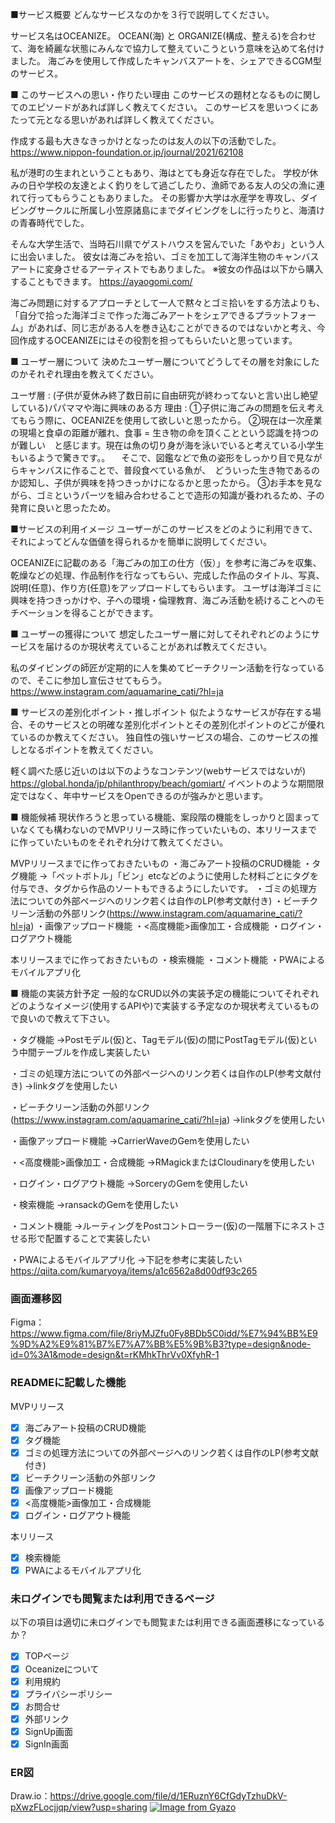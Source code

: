 ■サービス概要
どんなサービスなのかを３行で説明してください。

サービス名はOCEANIZE。 OCEAN(海) と ORGANIZE(構成、整える)を合わせて、海を綺麗な状態にみんなで協力して整えていこうという意味を込めて名付けました。
海ごみを使用して作成したキャンバスアートを、シェアできるCGM型のサービス。


■ このサービスへの思い・作りたい理由
このサービスの題材となるものに関してのエピソードがあれば詳しく教えてください。
このサービスを思いつくにあたって元となる思いがあれば詳しく教えてください。

作成する最も大きなきっかけとなったのは友人の以下の活動でした。
https://www.nippon-foundation.or.jp/journal/2021/62108

私が港町の生まれということもあり、海はとても身近な存在でした。
学校が休みの日や学校の友達とよく釣りをして過ごしたり、漁師である友人の父の漁に連れて行ってもらうこともありました。
その影響か大学は水産学を専攻し、ダイビングサークルに所属し小笠原諸島にまでダイビングをしに行ったりと、海漬けの青春時代でした。

そんな大学生活で、当時石川県でゲストハウスを営んでいた「あやお」という人に出会いました。
彼女は海ごみを拾い、ゴミを加工して海洋生物のキャンバスアートに変身させるアーティストでもありました。
※彼女の作品は以下から購入することもできます。
https://ayaogomi.com/

海ごみ問題に対するアプローチとして一人で黙々とゴミ拾いをする方法よりも、「自分で拾った海洋ゴミで作った海ごみアートをシェアできるプラットフォーム」があれば、同じ志がある人を巻き込むことができるのではないかと考え、今回作成するOCEANIZEにはその役割を担ってもらいたいと思っています。



■ ユーザー層について
決めたユーザー層についてどうしてその層を対象にしたのかそれぞれ理由を教えてください。

ユーザ層 :
(子供が夏休み終了数日前に自由研究が終わってないと言い出し絶望している)パパママや海に興味のある方
理由 :
 ①子供に海ごみの問題を伝え考えてもらう際に、OCEANIZEを使用して欲しいと思ったから。
  ②現在は一次産業の現場と食卓の距離が離れ、食事 = 生き物の命を頂くことという認識を持つのが難しい　と感じます。現在は魚の切り身が海を泳いでいると考えている小学生もいるようで驚きです。。
  　そこで、図鑑などで魚の姿形をしっかり目で見ながらキャンバスに作ることで、普段食べている魚が、　どういった生き物であるのか認知し、子供が興味を持つきっかけになるかと思ったから。
  ③お手本を見ながら、ゴミというパーツを組み合わせることで造形の知識が養われるため、子の発育に良いと思ったため。

■サービスの利用イメージ
ユーザーがこのサービスをどのように利用できて、それによってどんな価値を得られるかを簡単に説明してください。

OCEANIZEに記載のある「海ごみの加工の仕方（仮）」を参考に海ごみを収集、乾燥などの処理、作品制作を行なってもらい、完成した作品のタイトル、写真、説明(任意)、作り方(任意)をアップロードしてもらいます。
ユーザは海洋ゴミに興味を持つきっかけや、子への環境・倫理教育、海ごみ活動を続けることへのモチベーションを得ることができます。


■ ユーザーの獲得について
想定したユーザー層に対してそれぞれどのようにサービスを届けるのか現状考えていることがあれば教えてください。

私のダイビングの師匠が定期的に人を集めてビーチクリーン活動を行なっているので、そこに参加し宣伝させてもらう。
https://www.instagram.com/aquamarine_cati/?hl=ja

■ サービスの差別化ポイント・推しポイント
似たようなサービスが存在する場合、そのサービスとの明確な差別化ポイントとその差別化ポイントのどこが優れているのか教えてください。
独自性の強いサービスの場合、このサービスの推しとなるポイントを教えてください。

軽く調べた感じ近いのは以下のようなコンテンツ(webサービスではないが)
https://global.honda/jp/philanthropy/beach/gomiart/
イベントのような期間限定ではなく、年中サービスをOpenできるのが強みかと思います。

■ 機能候補
現状作ろうと思っている機能、案段階の機能をしっかりと固まっていなくても構わないのでMVPリリース時に作っていたいもの、本リリースまでに作っていたいものをそれぞれ分けて教えてください。

MVPリリースまでに作っておきたいもの
・海ごみアート投稿のCRUD機能
・タグ機能
→「ペットボトル」「ビン」etcなどのように使用した材料ごとにタグを付与でき、タグから作品のソートもできるようにしたいです。
・ゴミの処理方法についての外部ページへのリンク若くは自作のLP(参考文献付き)
・ビーチクリーン活動の外部リンク(https://www.instagram.com/aquamarine_cati/?hl=ja)
・画像アップロード機能
・<高度機能>画像加工・合成機能
・ログイン・ログアウト機能


本リリースまでに作っておきたいもの
・検索機能
・コメント機能
・PWAによるモバイルアプリ化

■ 機能の実装方針予定
一般的なCRUD以外の実装予定の機能についてそれぞれどのようなイメージ(使用するAPIや)で実装する予定なのか現状考えているもので良いので教えて下さい。


・タグ機能
  →Postモデル(仮)と、Tagモデル(仮)の間にPostTagモデル(仮)という中間テーブルを作成し実装したい

・ゴミの処理方法についての外部ページへのリンク若くは自作のLP(参考文献付き)
  →linkタグを使用したい

・ビーチクリーン活動の外部リンク(https://www.instagram.com/aquamarine_cati/?hl=ja)
  →linkタグを使用したい

・画像アップロード機能
  →CarrierWaveのGemを使用したい

・<高度機能>画像加工・合成機能
  →RMagickまたはCloudinaryを使用したい

・ログイン・ログアウト機能
  →SorceryのGemを使用したい

  ・検索機能
  →ransackのGemを使用したい

・コメント機能
  →ルーティングをPostコントローラー(仮)の一階層下にネストさせる形で配置することで実装したい

・PWAによるモバイルアプリ化
  →下記を参考に実装したい
  https://qiita.com/kumaryoya/items/a1c6562a8d00df93c265

  ### 画面遷移図
Figma：https://www.figma.com/file/8riyMJZfu0Fy8BDb5C0idd/%E7%94%BB%E9%9D%A2%E9%81%B7%E7%A7%BB%E5%9B%B3?type=design&node-id=0%3A1&mode=design&t=rKMhkThrVv0XfyhR-1

### READMEに記載した機能
MVPリリース
- [x] 海ごみアート投稿のCRUD機能
- [x] タグ機能
- [x] ゴミの処理方法についての外部ページへのリンク若くは自作のLP(参考文献付き)
- [x] ビーチクリーン活動の外部リンク
- [x] 画像アップロード機能
- [x] <高度機能>画像加工・合成機能
- [x] ログイン・ログアウト機能

本リリース

- [x] 検索機能
- [x] PWAによるモバイルアプリ化

### 未ログインでも閲覧または利用できるページ
以下の項目は適切に未ログインでも閲覧または利用できる画面遷移になっているか？
- [x] TOPページ
- [x] Oceanizeについて
- [x] 利用規約
- [x] プライバシーポリシー
- [x] お問合せ
- [x] 外部リンク
- [x] SignUp画面
- [x] SignIn画面

### ER図
 Draw.io：https://drive.google.com/file/d/1ERuznY6CfGdyTzhuDkV-pXwzFLocjjqp/view?usp=sharing
[![Image from Gyazo](https://i.gyazo.com/62bfce6b5620491c25dc4e8694cd5ca9.png)](https://gyazo.com/62bfce6b5620491c25dc4e8694cd5ca9)


